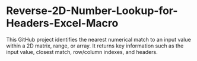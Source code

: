 # Reverse-2D-Number-Lookup-for-Headers-Excel-Macro
This GitHub project identifies the nearest numerical match to an input value within a 2D matrix, range, or array. It returns key information such as the input value, closest match, row/column indexes, and headers.
